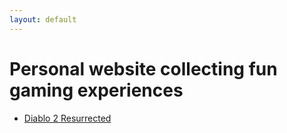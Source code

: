 ```yaml
---
layout: default
---
```


<link rel="stylesheet" href="style.css">

# Personal website collecting fun gaming experiences

- [Diablo 2 Resurrected](./d2r/build-list.md)
